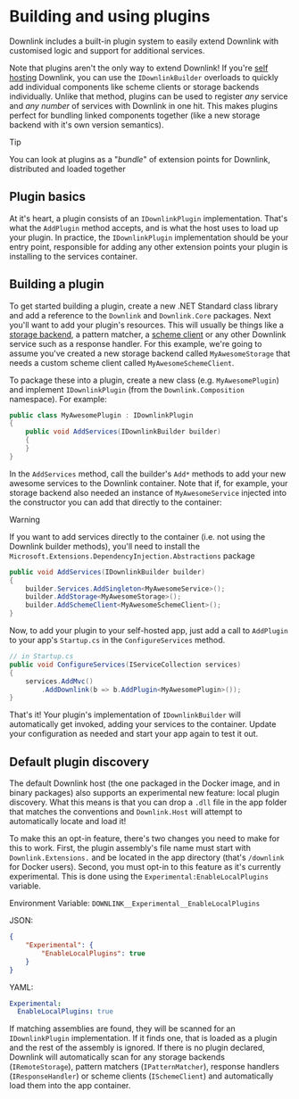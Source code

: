 # Building and using plugins

Downlink includes a built-in plugin system to easily extend Downlink with customised logic and support for additional services.

Note that plugins aren't the only way to extend Downlink! If you're [self hosting](./hosting.md) Downlink, you can use the `IDownlinkBuilder` overloads to quickly add individual components like scheme clients or storage backends individually. Unlike that method, plugins can be used to register *any* service and *any number* of services with Downlink in one hit. This makes plugins perfect for bundling linked components together (like a new storage backend with it's own version semantics).

> [!TIP]
> You can look at plugins as a "*bundle*" of extension points for Downlink, distributed and loaded together

## Plugin basics

At it's heart, a plugin consists of an `IDownlinkPlugin` implementation. That's what the `AddPlugin` method accepts, and is what the host uses to load up your plugin. In practice, the `IDownlinkPlugin` implementation should be your entry point, responsible for adding any other extension points your plugin is installing to the services container.

## Building a plugin

To get started building a plugin, create a new .NET Standard class library and add a reference to the `Downlink` and `Downlink.Core` packages. Next you'll want to add your plugin's resources. This will usually be things like a [storage backend](./storage.md), a pattern matcher, a [scheme client](./scheme-clients.md) or any other Downlink service such as a response handler. For this example, we're going to assume you've created a new storage backend called `MyAwesomeStorage` that needs a custom scheme client called `MyAwesomeSchemeClient`.

To package these into a plugin, create a new class (e.g. `MyAwesomePlugin`) and implement `IDownlinkPlugin` (from the `Downlink.Composition` namespace). For example:

```csharp
public class MyAwesomePlugin : IDownlinkPlugin
{
    public void AddServices(IDownlinkBuilder builder)
    {
    }
}
```

In the `AddServices` method, call the builder's `Add*` methods to add your new awesome services to the Downlink container. Note that if, for example, your storage backend also needed an instance of `MyAwesomeService` injected into the constructor you can add that directly to the container:

> [!WARNING]
> If you want to add services directly to the container (i.e. not using the Downlink builder methods), you'll need to install the `Microsoft.Extensions.DependencyInjection.Abstractions` package


```csharp
public void AddServices(IDownlinkBuilder builder)
{
    builder.Services.AddSingleton<MyAwesomeService>();
    builder.AddStorage<MyAwesomeStorage>();
    builder.AddSchemeClient<MyAwesomeSchemeClient>();
}
```

Now, to add your plugin to your self-hosted app, just add a call to `AddPlugin` to your app's `Startup.cs` in the `ConfigureServices` method.

```csharp
// in Startup.cs
public void ConfigureServices(IServiceCollection services)
{
    services.AddMvc()
        .AddDownlink(b => b.AddPlugin<MyAwesomePlugin>());
}
```

That's it! Your plugin's implementation of `IDownlinkBuilder` will automatically get invoked, adding your services to the container. Update your configuration as needed and start your app again to test it out.

## Default plugin discovery

The default Downlink host (the one packaged in the Docker image, and in binary packages) also supports an experimental new feature: local plugin discovery. What this means is that you can drop a `.dll` file in the app folder that matches the conventions and `Downlink.Host` will attempt to automatically locate and load it!

To make this an opt-in feature, there's two changes you need to make for this to work. First, the plugin assembly's file name must start with `Downlink.Extensions.` and be located in the app directory (that's `/downlink` for Docker users). Second, you must opt-in to this feature as it's currently experimental. This is done using the `Experimental:EnableLocalPlugins` variable.

Environment Variable: `DOWNLINK__Experimental__EnableLocalPlugins`

JSON:

```json
{
    "Experimental": {
        "EnableLocalPlugins": true
    }
}
```

YAML:

```yaml
Experimental:
  EnableLocalPlugins: true
```

If matching assemblies are found, they will be scanned for an `IDownlinkPlugin` implementation. If it finds one, that is loaded as a plugin and the rest of the assembly is ignored. If there is no plugin declared, Downlink will automatically scan for any storage backends (`IRemoteStorage`), pattern matchers (`IPatternMatcher`), response handlers (`IResponseHandler`) or scheme clients (`ISchemeClient`) and automatically load them into the app container.